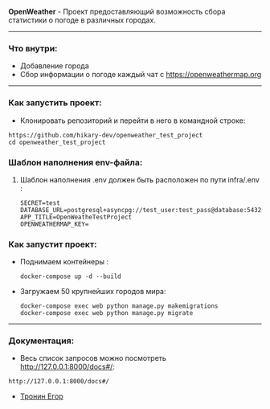  **OpenWeather** - Проект предоставляющий возможность сбора статистики о погоде в различных городах.
___
### **Что внутри**:
* Добавление города
* Сбор информации о погоде каждый чат с https://openweathermap.org
___
### **Как запустить проект**:

* Клонировать репозиторий и перейти в него в командной строке:
```
https://github.com/hikary-dev/openweather_test_project
cd openweather_test_project
```

### **Шаблон наполнения env-файла**:
1) Шаблон наполнения .env должен быть расположен по пути infra/.env :
    ```
    SECRET=test
    DATABASE_URL=postgresql+asyncpg://test_user:test_pass@database:5432/test_project
    APP_TITLE=OpenWeatheTestProject
    OPENWEATHERMAP_KEY=
   ```


### **Как запустит проект**:
* Поднимаем контейнеры :
   ```
   docker-compose up -d --build
   ```
* Загружаем 50 крупнейших городов мира:
   ```
   docker-compose exec web python manage.py makemigrations
   docker-compose exec web python manage.py migrate
   ```
___
### **Документация**:
* Весь список запросов можно посмотреть http://127.0.0.1:8000/docs#/:
```
http://127.0.0.1:8000/docs#/
```

* [Тронин Егор](https://github.com/hikary-dev) 